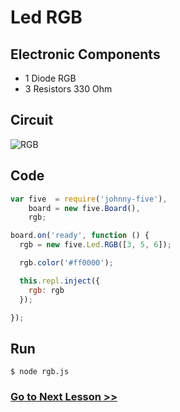 # Led RGB

## Electronic Components

- 1 Diode RGB
- 3 Resistors 330 Ohm

## Circuit

![RGB](http://i.imgur.com/kc3fxsY.png)

## Code

``` js
var five  = require('johnny-five'),
    board = new five.Board(),
    rgb;

board.on('ready', function () {
  rgb = new five.Led.RGB([3, 5, 6]);

  rgb.color('#ff0000');

  this.repl.inject({
    rgb: rgb
  });

});
```

## Run

```
$ node rgb.js
```

### [Go to Next Lesson >>](../holiday_ligths/)
